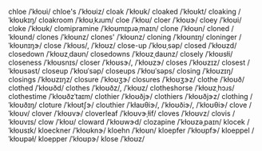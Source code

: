 chloe	/ˈkɫoʊi/
chloe's	/ˈkɫoʊiz/
cloak	/ˈkɫoʊk/
cloaked	/ˈkɫoʊkt/
cloaking	/ˈkɫoʊkɪŋ/
cloakroom	/ˈkɫoʊˌkɹum/
cloe	/ˈkɫoʊ/
cloer	/ˈkɫoʊɝ/
cloey	/ˈkɫoʊi/
cloke	/ˈkɫoʊk/
clomipramine	/ˈkɫoʊmɪpɹəˌmaɪn/
clone	/ˈkɫoʊn/
cloned	/ˈkɫoʊnd/
clones	/ˈkɫoʊnz/
clones'	/ˈkɫoʊnz/
cloning	/ˈkɫoʊnɪŋ/
cloninger	/ˈkɫoʊnɪŋɝ/
close	/ˈkɫoʊs/, /ˈkɫoʊz/
close-up	/ˈkɫoʊˌsəp/
closed	/ˈkɫoʊzd/
closedown	/ˈkɫoʊzˌdaʊn/
closedowns	/ˈkɫoʊzˌdaʊnz/
closely	/ˈkɫoʊsɫi/
closeness	/ˈkɫoʊsnɪs/
closer	/ˈkɫoʊsɝ/, /ˈkɫoʊzɝ/
closes	/ˈkɫoʊzɪz/
closest	/ˈkɫoʊsəst/
closeup	/ˈkɫoʊˈsəp/
closeups	/ˈkɫoʊˈsəps/
closing	/ˈkɫoʊzɪŋ/
closings	/ˈkɫoʊzɪŋz/
closure	/ˈkɫoʊʒɝ/
closures	/ˈkɫoʊʒɝz/
clothe	/ˈkɫoʊð/
clothed	/ˈkɫoʊðd/
clothes	/ˈkɫoʊðz/, /ˈkɫoʊz/
clotheshorse	/ˈkɫoʊzˌhɔɹs/
clothestime	/ˈkɫoʊðzˈtaɪm/
clothier	/ˈkɫoʊðjɝ/
clothiers	/ˈkɫoʊðjɝz/
clothing	/ˈkɫoʊðɪŋ/
cloture	/ˈkɫoʊtʃɝ/
clouthier	/ˈkɫaʊθiɝ/, /ˈkɫoʊðiɝ/, /ˈkɫoʊθiɝ/
clove	/ˈkɫoʊv/
clover	/ˈkɫoʊvɝ/
cloverleaf	/ˈkɫoʊvɝˌɫif/
cloves	/ˈkɫoʊvz/
clovis	/ˈkɫoʊvɪs/
clow	/ˈkɫoʊ/
cloward	/ˈkɫoʊwɝd/
clozapine	/ˈkɫoʊzəˌpaɪn/
klocek	/ˈkɫoʊsɪk/
kloeckner	/ˈkɫoʊknɝ/
kloehn	/ˈkɫoʊn/
kloepfer	/ˈkɫoʊpfɝ/
kloeppel	/ˈkɫoʊpəɫ/
kloepper	/ˈkɫoʊpɝ/
klose	/ˈkɫoʊz/
